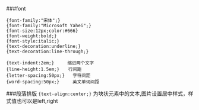 ###font
```
{font-family:"宋体";}  
{font-family:"Microsoft Yahei";}  
{font-size:12px;color:#666}  
{font-weight:bold;}                 
{font-style:italic;}                
{text-decoration:underline;}        
{text-decoration:line-through;}   

{text-indent:2em;}     缩进两个文字
{line-height:1.5em;}　　行间距
{letter-spacing:50px;}   字符间距
{word-spacing:50px;}　　　英文单词间距

```

###段落排版
`{text-align:center;}` 为块状元素中的文本,图片设置居中样式，样式值也可以是left,right
